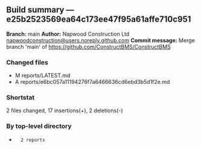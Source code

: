 ## Build summary — e25b2523569ea64c173ee47f95a61affe710c951

**Branch:** main
**Author:** Napwood Construction Ltd <napwoodconstruction@users.noreply.github.com>
**Commit message:** Merge branch 'main' of https://github.com/ConstructBMS/ConstructBMS

### Changed files
 - M	reports/LATEST.md
 - A	reports/e6bc057a11194276f7a6466636cd6ebd3b5d1f2e.md

### Shortstat
 2 files changed, 17 insertions(+), 2 deletions(-)

### By top-level directory
 -       2 reports
